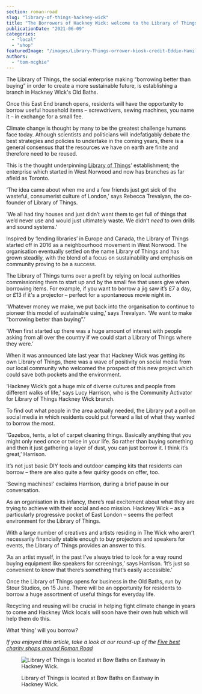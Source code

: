 ```yaml
---
section: roman-road
slug: "library-of-things-hackney-wick"
title: "The Borrowers of Hackney Wick: welcome to the Library of Things"
publicationDate: "2021-06-09"
categories: 
  - "local"
  - "shop"
featuredImage: "/images/Library-Things-orrower-kiosk-credit-Eddie-Hamilton.jpg"
authors: 
  - "tom-mcghie"
---
```


The Library of Things, the social enterprise making “borrowing better than buying” in order to create a more sustainable future, is establishing a branch in Hackney Wick's Old Baths.

Once this East End branch opens, residents will have the opportunity to borrow useful household items – screwdrivers, sewing machines, you name it – in exchange for a small fee.

Climate change is thought by many to be the greatest challenge humans face today. Athough scientists and politicians will indefatigably debate the best strategies and policies to undertake in the coming years, there is a general consensus that the resources we have on earth are finite and therefore need to be reused.

This is the thought underpinning [Library of Things](https://www.libraryofthings.co.uk)’ establishment; the enterprise which started in West Norwood and now has branches as far afield as Toronto. 

‘The idea came about when me and a few friends just got sick of the wasteful, consumerist culture of London,’ says Rebecca Trevalyan, the co-founder of Library of Things.

‘We all had tiny houses and just didn’t want them to get full of things that we’d never use and would just ultimately waste. We didn’t _need_ to own drills and sound systems.’

Inspired by ‘lending libraries’ in Europe and Canada, the Library of Things started off in 2016 as a neighbourhood movement in West Norwood. The organisation eventually settled on the name Library of Things and has grown steadily, with the blend of a focus on sustainability and emphasis on community proving to be a success. 

The Library of Things turns over a profit by relying on local authorities commissioning them to start up and by the small fee that users give when borrowing items. For example, if you want to borrow a jig saw it’s £7 a day, or £13 if it's a projector – perfect for a spontaneous movie night in.

‘Whatever money we make, we put back into the organisation to continue to pioneer this model of sustainable using,’ says Trevalyan. ‘We want to make “borrowing better than buying”.’ 

‘When first started up there was a huge amount of interest with people asking from all over the country if we could start a Library of Things where they were.’ 

When it was announced late last year that Hackney Wick was getting its own Library of Things, there was a wave of positivity on social media from our local community who welcomed the prospect of this new project which could save both pockets and the environment. 

‘Hackney Wick’s got a huge mix of diverse cultures and people from different walks of life,’ says Lucy Harrison, who is the Community Activator for Library of Things Hackney Wick branch. 

To find out what people in the area actually needed, the Library put a poll on social media in which residents could put forward a list of what they wanted to borrow the most.

‘Gazebos, tents, a lot of carpet cleaning things. Basically anything that you might only need once or twice in your life. So rather than buying something and then it just gathering a layer of dust, you can just borrow it. I think it’s great,’ Harrison. 

It’s not just basic DIY tools and outdoor camping kits that residents can borrow – there are also quite a few quirky goods on offer, too.

‘Sewing machines!’ exclaims Harrison, during a brief pause in our conversation.

As an organisation in its infancy, there’s real excitement about what they are trying to achieve with their social and eco mission. Hackney Wick – as a particularly progressive pocket of East London – seems the perfect environment for the Library of Things.

With a large number of creatives and artists residing in The Wick who aren’t necessarily financially stable enough to buy projectors and speakers for events, the Library of Things provides an answer to this.

‘As an artist myself, in the past I’ve always tried to look for a way round buying equipment like speakers for screenings,’ says Harrison. ‘It’s just so convenient to know that there’s something that’s easily accessible.’

Once the Library of Things opens for business in the Old Baths, run by Stour Studios, on 15 June. There will be an opportunity for residents to borrow a huge assortment of useful things for everyday life.

Recycling and reusing will be crucial in helping fight climate change in years to come and Hackney Wick locals will soon have their own hub which will help them do this. 

What ‘thing’ will you borrow?

_If you enjoyed this article, take a look at our round-up of the [Five best charity shops around Roman Road](https://romanroadlondon.com/best-charity-shops/)_

<figure>

![Library of Things is located at Bow Baths on Eastway in Hackney Wick.](/images/Library-of-Things-Hackney-Wick-Old-Baths-1024x683.jpg)

<figcaption>

Library of Things is located at Bow Baths on Eastway in Hackney Wick.

</figcaption>

</figure>
